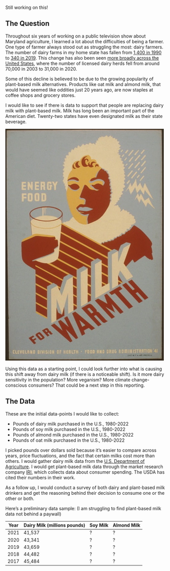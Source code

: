 Still working on this!

## The Question 

Throughout six years of working on a public television show about Maryland agriculture, I learned a lot about the difficulties of being a farmer. One type of farmer always stood out as struggling the most: dairy farmers. The number of dairy farms in my home state has fallen from [1,400 in 1990](https://mda.maryland.gov/Documents/2010dairyreportfinal.pdf) to [340 in 2019](https://americanfarmpublications.com/md-dairy-industry-still-facing-struggles/). This change has also been seen [more broadly across the United States](https://www.fb.org/market-intel/usda-report-u-s-dairy-farm-numbers-continue-to-decline), where the number of licensed dairy herds fell from around 70,000 in 2003 to 31,000 in 2020. 

Some of this decline is believed to be due to the growing popularity of plant-based milk alternatives. Products like oat milk and almond milk, that would have seemed like oddities just 20 years ago, are now staples at coffee shops and grocery stores. 

I would like to see if there is data to support that people are replacing dairy milk with plant-based milk. Milk has long been an important part of the American diet. Twenty-two states have even designated milk as their state beverage. 

![1941 poster promoting milk from the Cleveland Division of Health](milk.jpg) 

Using this data as a starting point, I could look further into what is causing this shift away from dairy milk (if there is a noticeable shift). Is it more dairy sensitivity in the population? More veganism? More climate change-conscious consumers? That could be a next step in this reporting. 

## The Data 

These are the initial data-points I would like to collect: 
- Pounds of dairy milk purchased in the U.S., 1980-2022 
- Pounds of soy milk purchased in the U.S., 1980-2022 
- Pounds of almond milk purchased in the U.S., 1980-2022 
- Pounds of oat milk purchased in the U.S., 1980-2022 

I picked pounds over dollars sold because it’s easier to compare across years, price fluctuations, and the fact that certain milks cost more than others. I would gather dairy milk data from the [U.S. Department of Agriculture](https://www.ams.usda.gov/resources/marketing-order-statistics/estimated-fluid-milk-sales). I would get plant-based milk data through the market research company [IRI](https://www.iriworldwide.com/en-us/insights/blog/beyond-milk-and-meat-plant-based-foods-continue-to-sprout-new-growth-across-categories), which collects data about consumer spending. The USDA has cited their numbers in their work. 

As a follow up, I would conduct a survey of both dairy and plant-based milk drinkers and get the reasoning behind their decision to consume one or the other or both. 

Here’s a preliminary data sample: (I am struggling to find plant-based milk data not behind a paywall) 

| Year | Dairy Milk (millions pounds)| Soy Milk | Almond Milk |  
| ----------- | ----------- | ----------- | ----------- | 
| 2021 | 41,537 | ? | ? | 
| 2020 | 43,341 | ? | ? | 
| 2019 | 43,659 | ? | ? | 
| 2018 | 44,482 | ? | ? | 
| 2017 | 45,484 | ? | ? | 
